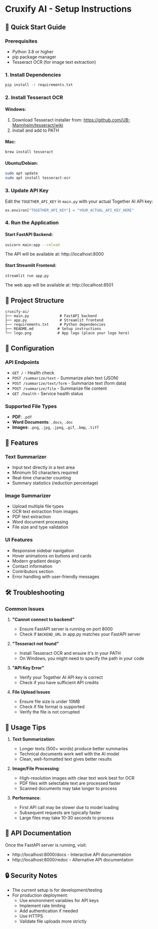 # Cruxify AI - Setup Instructions

## 🚀 Quick Start Guide

### Prerequisites
- Python 3.8 or higher
- pip package manager
- Tesseract OCR (for image text extraction)

### 1. Install Dependencies
```bash
pip install -r requirements.txt
```

### 2. Install Tesseract OCR

#### Windows:
1. Download Tesseract installer from: https://github.com/UB-Mannheim/tesseract/wiki
2. Install and add to PATH

#### Mac:
```bash
brew install tesseract
```

#### Ubuntu/Debian:
```bash
sudo apt update
sudo apt install tesseract-ocr
```

### 3. Update API Key
Edit the `TOGETHER_API_KEY` in `main.py` with your actual Together AI API key:
```python
os.environ["TOGETHER_API_KEY"] = "YOUR_ACTUAL_API_KEY_HERE"
```

### 4. Run the Application

#### Start FastAPI Backend:
```bash
uvicorn main:app --reload
```
The API will be available at: http://localhost:8000

#### Start Streamlit Frontend:
```bash
streamlit run app.py
```
The web app will be available at: http://localhost:8501

## 📁 Project Structure
```
cruxify-ai/
├── main.py              # FastAPI backend
├── app.py               # Streamlit frontend
├── requirements.txt     # Python dependencies
├── README.md           # Setup instructions
└── logo.png            # App logo (place your logo here)
```

## 🔧 Configuration

### API Endpoints
- `GET /` - Health check
- `POST /summarize/text` - Summarize plain text (JSON)
- `POST /summarize/text/form` - Summarize text (form data)
- `POST /summarize/file` - Summarize file content
- `GET /health` - Service health status

### Supported File Types
- **PDF**: `.pdf`
- **Word Documents**: `.docx`, `.doc`
- **Images**: `.png`, `.jpg`, `.jpeg`, `.gif`, `.bmp`, `.tiff`

## 🎨 Features

### Text Summarizer
- Input text directly in a text area
- Minimum 50 characters required
- Real-time character counting
- Summary statistics (reduction percentage)

### Image Summarizer
- Upload multiple file types
- OCR text extraction from images
- PDF text extraction
- Word document processing
- File size and type validation

### UI Features
- Responsive sidebar navigation
- Hover animations on buttons and cards
- Modern gradient design
- Contact information
- Contributors section
- Error handling with user-friendly messages

## 🛠️ Troubleshooting

### Common Issues

1. **"Cannot connect to backend"**
   - Ensure FastAPI server is running on port 8000
   - Check if `BACKEND_URL` in app.py matches your FastAPI server

2. **"Tesseract not found"**
   - Install Tesseract OCR and ensure it's in your PATH
   - On Windows, you might need to specify the path in your code

3. **"API Key Error"**
   - Verify your Together AI API key is correct
   - Check if you have sufficient API credits

4. **File Upload Issues**
   - Ensure file size is under 10MB
   - Check if file format is supported
   - Verify the file is not corrupted

## 🎯 Usage Tips

1. **Text Summarization**:
   - Longer texts (500+ words) produce better summaries
   - Technical documents work well with the AI model
   - Clean, well-formatted text gives better results

2. **Image/File Processing**:
   - High-resolution images with clear text work best for OCR
   - PDF files with selectable text are processed faster
   - Scanned documents may take longer to process

3. **Performance**:
   - First API call may be slower due to model loading
   - Subsequent requests are typically faster
   - Large files may take 10-30 seconds to process

## 📝 API Documentation

Once the FastAPI server is running, visit:
- http://localhost:8000/docs - Interactive API documentation
- http://localhost:8000/redoc - Alternative API documentation

## 🔒 Security Notes

- The current setup is for development/testing
- For production deployment:
  - Use environment variables for API keys
  - Implement rate limiting
  - Add authentication if needed
  - Use HTTPS
  - Validate file uploads more strictly